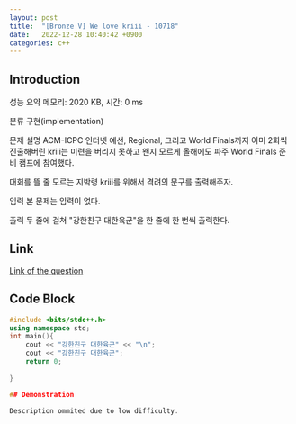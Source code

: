 ```yaml
---
layout: post
title:  "[Bronze V] We love kriii - 10718"
date:   2022-12-28 10:40:42 +0900
categories: c++
---
```


## Introduction

성능 요약
메모리: 2020 KB, 시간: 0 ms

분류
구현(implementation)

문제 설명
ACM-ICPC 인터넷 예선, Regional, 그리고 World Finals까지 이미 2회씩 진출해버린 kriii는 미련을 버리지 못하고 왠지 모르게 올해에도 파주 World Finals 준비 캠프에 참여했다.

대회를 뜰 줄 모르는 지박령 kriii를 위해서 격려의 문구를 출력해주자.

입력
본 문제는 입력이 없다.

출력
두 줄에 걸쳐 "강한친구 대한육군"을 한 줄에 한 번씩 출력한다.

## Link

[Link of the question](https://www.acmicpc.net/problem/10718)

## Code Block

```c++
#include <bits/stdc++.h>
using namespace std;
int main(){
    cout << "강한친구 대한육군" << "\n";
    cout << "강한친구 대한육군";
    return 0;
    
}

## Demonstration

Description ommited due to low difficulty.
